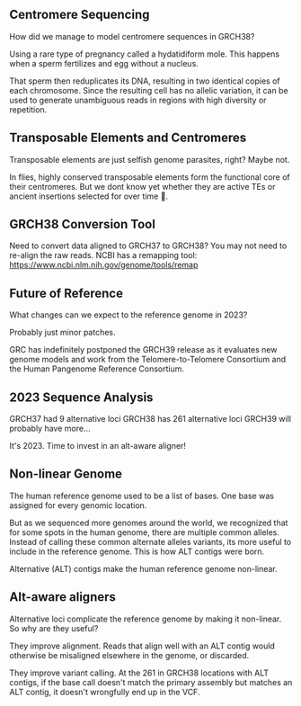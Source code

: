 ## Centromere Sequencing

How did we manage to model centromere sequences in GRCH38?

Using a rare type of pregnancy called a hydatidiform mole. This happens when a sperm fertilizes and egg without a nucleus.

That sperm then reduplicates its DNA, resulting in two identical copies of each chromosome. Since the resulting cell has no allelic variation, it can be used to generate unambiguous reads in regions with high diversity or repetition.

## Transposable Elements and Centromeres

Transposable elements are just selfish genome parasites, right? Maybe not.

In flies, highly conserved transposable elements form the
functional core of their centromeres. But we dont know yet whether they are active TEs or ancient insertions selected for over time 🤔.

## GRCH38 Conversion Tool

Need to convert data aligned to GRCH37 to GRCH38?
You may not need to re-align the raw reads.
NCBI has a remapping tool: https://www.ncbi.nlm.nih.gov/genome/tools/remap

## Future of Reference

What changes can we expect to the reference genome in 2023?

Probably just minor patches.

GRC has indefinitely postponed the GRCH39 release as it evaluates new genome models and work from the Telomere-to-Telomere Consortium and the Human Pangenome Reference Consortium.

## 2023 Sequence Analysis

GRCH37 had 9 alternative loci
GRCH38 has 261 alternative loci
GRCH39 will probably have more...

It's 2023. Time to invest in an alt-aware aligner!

## Non-linear Genome

The human reference genome used to be a list of bases. One base was assigned for every genomic location.

But as we sequenced more genomes around the world, we recognized that for some spots in the human genome, there are multiple common alleles. Instead of calling these common alternate alleles variants, its more useful to include in the reference genome. This is how ALT contigs were born.

Alternative (ALT) contigs make the human reference genome non-linear.

## Alt-aware aligners

Alternative loci complicate the reference genome by making it non-linear. So why are they useful?

They improve alignment. Reads that align well with an ALT contig would otherwise be misaligned elsewhere in the genome, or discarded.

They improve variant calling. At the 261 in GRCH38 locations with ALT contigs, if the base call doesn't match the primary assembly but matches an ALT contig, it doesn't wrongfully end up in the VCF.
